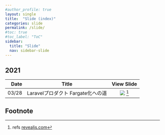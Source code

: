 ```yaml
---
#author_profile: true
layout: single
title:  "Slide (index)"
categories: slide
permalink: /slide/
#toc: true
#toc_label: "ToC"
sidebar:
  title: "Slide"
  nav: sidebar-slide
---
```


## 2021

|Date |Title  |View Slide  |
|---:|---|:---:|
|03/28 |Laravelプロダクト Fargate化への道 |<a href="../assets/slides/2021/0328/phperkaigi2021-lt.html" target="_" rel="noopener"><img src="/assets/ico/revealjs.ico"></a> [^1] |

<!--
|10/03 |PHPプロダクトのDeployをラクにするCLIツールたち |<a href="../assets/slides/2021/1003/phpcon2021-lt.html" target="_" rel="noopener"><img src="/assets/ico/revealjs.ico"></a> [^1] |
-->

## Footnote
[^1]: refs <a href="https://revealjs.com/" target="__" rel="noopener">revealjs.com</a>
